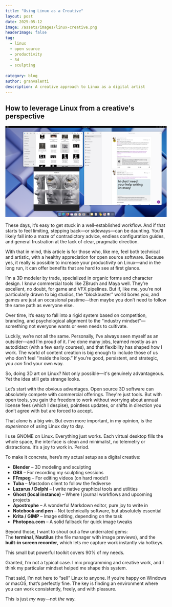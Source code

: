 ```yaml
---
title: "Using Linux as a Creative"
layout: post
date: 2025-05-12
image: /assets/images/linux-creative.png
headerImage: false
tag:
  - linux  
  - open source  
  - productivity  
  - 3d  
  - sculpting

category: blog
author: granvalenti
description: A creative approach to Linux as a digital artist
---
```

<!-- HTML Meta Tags -->
<meta name="description" content="A creative approach to Linux as a digital artist">



  
## How to leverage Linux from a creative's perspective  
  ![linux-creative.png](/assets/images/linux-creative.png)

These days, it’s easy to get stuck in a well-established workflow. And if that starts to feel limiting, stepping back—or sideways—can be daunting. You’ll likely fall into a maze of contradictory advice, endless configuration guides, and general frustration at the lack of clear, pragmatic direction.

With that in mind, this article is for those who, like me, feel both technical and artistic, with a healthy appreciation for open source software. Because yes, it really *is* possible to increase your productivity on Linux—and in the long run, it can offer benefits that are hard to see at first glance.

I’m a 3D modeler by trade, specialized in organic forms and character design. I know commercial tools like ZBrush and Maya well. They’re excellent, no doubt, for game and VFX pipelines. But if, like me, you’re not particularly drawn to big studios, the “blockbuster” world bores you, and games are just an occasional pastime—then maybe you don’t need to follow the same path as everyone else.

Over time, it’s easy to fall into a rigid system based on competition, branding, and psychological alignment to the “industry mindset”—something not everyone wants or even needs to cultivate.

Luckily, we’re not all the same. Personally, I’ve always seen myself as an outsider—and I’m proud of it. I’ve done many jobs, learned mostly as an autodidact (with a few early courses), and that flexibility has shaped how I work. The world of content creation is big enough to include those of us who don’t feel “inside the loop.” If you’re good, persistent, and strategic, you *can* find your own way.

So, doing 3D art on Linux? Not only possible—it's genuinely advantageous. Yet the idea still gets strange looks.

Let’s start with the obvious advantages. Open source 3D software can absolutely compete with commercial offerings. They're just tools. But with open tools, you gain the freedom to work without worrying about annual license fees (which I despise), pointless updates, or shifts in direction you don’t agree with but are forced to accept.

That alone is a big win. But even more important, in my opinion, is the *experience* of using Linux day to day.

I use GNOME on Linux. Everything just works. Each virtual desktop fills the whole space, the interface is clean and minimalist, no telemetry or distractions. It’s a joy to work in. Period.

To make it concrete, here’s my actual setup as a digital creative:

- **Blender** – 3D modeling and sculpting  
- **OBS** – For recording my sculpting sessions  
- **FFmpeg** – For editing videos (on hard mode!)  
- **Tuba** – Mastodon client to follow the fediverse  
- **Lazarus / Delphi** – I write native graphical tools and utilities  
- **Ghost (local instance)** – Where I journal workflows and upcoming projects  
- **Apostrophe** – A wonderful Markdown editor, pure joy to write in  
- **Notebook and pen** – Not technically software, but absolutely essential  
- **Krita / GIMP** – Image editing, depending on the task  
- **Photopea.com** – A solid fallback for quick image tweaks  

Beyond those, I want to shout out a few underrated gems:  
The **terminal**, **Nautilus** (the file manager with image previews), and the **built-in screen recorder**, which lets me capture work instantly via hotkeys.

This small but powerful toolkit covers 90% of my needs.

Granted, I’m not a typical case. I mix programming and creative work, and I think my particular mindset helped me shape this system.

That said, I’m not here to “sell” Linux to anyone. If you’re happy on Windows or macOS, that’s perfectly fine. The key is finding an environment where you can work consistently, freely, and with pleasure.

This is just *my* way—not *the* way.
